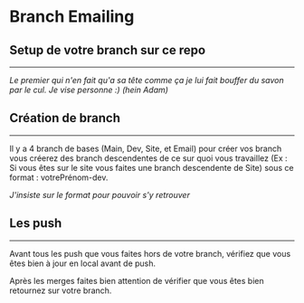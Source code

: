 # Branch Emailing

## Setup de votre branch sur ce repo
---
*Le premier qui n'en fait qu'a sa tête comme ça je lui fait bouffer du savon par le cul. Je vise personne :) (hein Adam)*

## Création de branch
---
Il y a 4 branch de bases (Main, Dev, Site, et Email) pour créer vos branch vous créerez des branch descendentes de ce sur quoi vous travaillez (Ex : Si vous êtes sur le site vous faites une branch descendente de Site) sous ce format : votrePrénom-dev.

*J'insiste sur le format pour pouvoir s'y retrouver*

## Les push
---
Avant tous les push  que vous faites hors de votre branch, vérifiez que vous êtes bien à jour en local avant de push.

Après les merges faites bien attention de vérifier que vous êtes bien retournez sur votre branch.